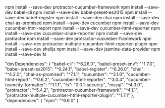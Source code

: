 npm install --save-dev protractor-cucumber-framework
npm install --save-dev babel-cli
npm install --save-dev babel-preset-es2015
npm install --save-dev babel-register
npm install --save-dev chai
npm install --save-dev chai-as-promised
npm install --save-dev cucumber
npm install --save-dev cucumber-html-report
npm install --save-dev cucumber-html-reporter
npm install --save-dev cucumber-allure-reporter
npm install --save-dev protractor
npm install --save-dev protractor-cucumber-framework
npm install --save-dev protractor-multiple-cucumber-html-reporter-plugin
npm install --save-dev shelljs
npm install --save-dev jasmine-data-provider
npm install --save-dev fs




"devDependencies": {
    "babel-cli": "^6.26.0",
    "babel-preset-env": "^1.7.0",
    "babel-preset-es2015": "^6.24.1",
    "babel-register": "^6.26.0",
    "chai": "^4.2.0",
    "chai-as-promised": "^7.1.1",
    "cucumber": "^3.1.0",
    "cucumber-html-report": "^0.6.2",
    "cucumber-html-reporter": "^3.0.4",
    "cucumber-teamcity-formatter": "^1.1.1",
    "fs": "0.0.1-security",
    "mssql": "^4.3.0",
    "protractor": "^5.4.2",
    "protractor-cucumber-framework": "^4.1.1",
    "protractor-multiple-cucumber-html-reporter-plugin": "^1.7.1"
  },
  "dependencies": {
    "npm": "^6.6.0"
  }
